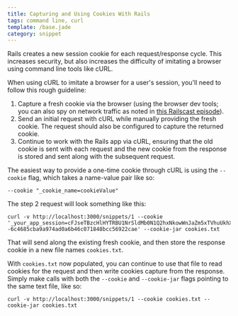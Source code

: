 ```yaml
---
title: Capturing and Using Cookies With Rails
tags: command line, curl
template: /base.jade
category: snippet
---
```


Rails creates a new session cookie for each request/response cycle. This increases security, but also increases the difficulty of imitating a browser using command line tools like cURL.

When using cURL to imitate a browser for a user's session, you'll need to follow this rough guideline:

1. Capture a fresh cookie via the browser (using the browser dev tools; you can also spy on network traffic as noted in [this Railscast episode](http://railscasts.com/episodes/356-dangers-of-session-hijacking?view=asciicast)).
2. Send an initial request with cURL while manually providing the fresh cookie. The request should also be configured to capture the returned cookie.
3. Continue to work with the Rails app via cURL, ensuring that the old cookie is sent with each request and the new cookie from the response is stored and sent along with the subsequent request.

The easiest way to provide a one-time cookie through cURL is using the `--cookie` flag, which takes a name-value pair like so:

```
--cookie "_cookie_name=cookieValue"
```

The step 2 request will look something like this:

```
curl -v http://localhost:3000/snippets/1 --cookie '_your_app_session=cFJseTBzcHlHYTRBU1NrSldMb0N1Q2hxNkowWnJaZm5xTVhuUkhXdG1Xdkw2TVJONlJQenQzenJxNWZnS2FLSXNxbHU3SVhxdDhLZHlNK3RFZTNsb2w3SUQwTzZTeVVkZkVBWmpHMDhZeG1KYUk3b1BPWDhTemJCNm10UjB0TkdVcGk2UGNFdm84clRScS9OTzNjMm1veDNSQ3dSYUJ5Qk1RTnhoUk9RdDhibjhKOGNxbS9lUm8rVnUybm1PbGtQdlM5NTVmc2xidHAyY3Y4d28vU3Jwdz09LS1nR2J0L1RSdjdteDVUSGZwTHpoTjhBPT0%3D--6c4685cba9a974ad0a6b46c071848bcc56922cae' --cookie-jar cookies.txt
```

That will send along the existing fresh cookie, and then store the response cookie in a new file names `cookies.txt`.

With `cookies.txt` now populated, you can continue to use that file to read cookies for the request and then write cookies capture from the response. Simply make calls with both the `--cookie` and `--cookie-jar` flags pointing to the same text file, like so:

```
curl -v http://localhost:3000/snippets/1 --cookie cookies.txt --cookie-jar cookies.txt
```

